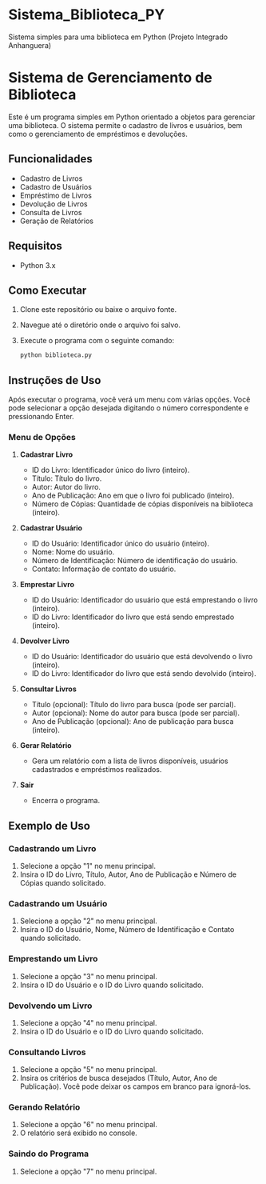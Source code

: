 # Sistema_Biblioteca_PY
Sistema simples para uma biblioteca em Python (Projeto Integrado Anhanguera)

# Sistema de Gerenciamento de Biblioteca

Este é um programa simples em Python orientado a objetos para gerenciar uma biblioteca. O sistema permite o cadastro de livros e usuários, bem como o gerenciamento de empréstimos e devoluções.

## Funcionalidades

- Cadastro de Livros
- Cadastro de Usuários
- Empréstimo de Livros
- Devolução de Livros
- Consulta de Livros
- Geração de Relatórios

## Requisitos

- Python 3.x

## Como Executar

1. Clone este repositório ou baixe o arquivo fonte.

2. Navegue até o diretório onde o arquivo foi salvo.

3. Execute o programa com o seguinte comando:

    ```bash
    python biblioteca.py
    ```

## Instruções de Uso

Após executar o programa, você verá um menu com várias opções. Você pode selecionar a opção desejada digitando o número correspondente e pressionando Enter.

### Menu de Opções

1. **Cadastrar Livro**
    - ID do Livro: Identificador único do livro (inteiro).
    - Título: Título do livro.
    - Autor: Autor do livro.
    - Ano de Publicação: Ano em que o livro foi publicado (inteiro).
    - Número de Cópias: Quantidade de cópias disponíveis na biblioteca (inteiro).

2. **Cadastrar Usuário**
    - ID do Usuário: Identificador único do usuário (inteiro).
    - Nome: Nome do usuário.
    - Número de Identificação: Número de identificação do usuário.
    - Contato: Informação de contato do usuário.

3. **Emprestar Livro**
    - ID do Usuário: Identificador do usuário que está emprestando o livro (inteiro).
    - ID do Livro: Identificador do livro que está sendo emprestado (inteiro).

4. **Devolver Livro**
    - ID do Usuário: Identificador do usuário que está devolvendo o livro (inteiro).
    - ID do Livro: Identificador do livro que está sendo devolvido (inteiro).

5. **Consultar Livros**
    - Título (opcional): Título do livro para busca (pode ser parcial).
    - Autor (opcional): Nome do autor para busca (pode ser parcial).
    - Ano de Publicação (opcional): Ano de publicação para busca (inteiro).

6. **Gerar Relatório**
    - Gera um relatório com a lista de livros disponíveis, usuários cadastrados e empréstimos realizados.

7. **Sair**
    - Encerra o programa.

## Exemplo de Uso

### Cadastrando um Livro

1. Selecione a opção "1" no menu principal.
2. Insira o ID do Livro, Título, Autor, Ano de Publicação e Número de Cópias quando solicitado.

### Cadastrando um Usuário

1. Selecione a opção "2" no menu principal.
2. Insira o ID do Usuário, Nome, Número de Identificação e Contato quando solicitado.

### Emprestando um Livro

1. Selecione a opção "3" no menu principal.
2. Insira o ID do Usuário e o ID do Livro quando solicitado.

### Devolvendo um Livro

1. Selecione a opção "4" no menu principal.
2. Insira o ID do Usuário e o ID do Livro quando solicitado.

### Consultando Livros

1. Selecione a opção "5" no menu principal.
2. Insira os critérios de busca desejados (Título, Autor, Ano de Publicação). Você pode deixar os campos em branco para ignorá-los.

### Gerando Relatório

1. Selecione a opção "6" no menu principal.
2. O relatório será exibido no console.

### Saindo do Programa

1. Selecione a opção "7" no menu principal.
